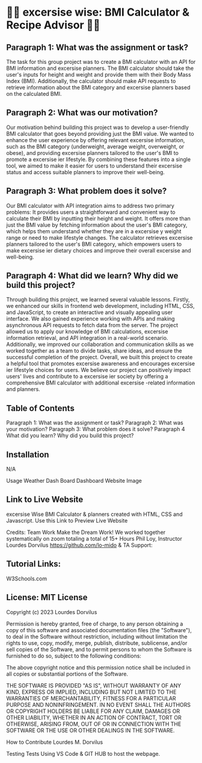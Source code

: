 # 🏋️‍♀️ excersise wise: BMI Calculator & Recipe Advisor  🏋️‍♀️

## Paragraph 1: What was the assignment or task?
The task for this group project was to create a BMI calculator with an API for BMI information and excersise  planners. The BMI calculator should take the user's inputs for height and weight and provide them with their Body Mass Index (BMI). Additionally, the calculator should make API requests to retrieve information about the BMI category and excersise  planners based on the calculated BMI.
## Paragraph 2: What was our motivation?
Our motivation behind building this project was to develop a user-friendly BMI calculator that goes beyond providing just the BMI value. We wanted to enhance the user experience by offering relevant excersise  information, such as the BMI category (underweight, average weight, overweight, or obese), and providing excersise  planners tailored to the user's BMI to promote a excersise ier lifestyle. By combining these features into a single tool, we aimed to make it easier for users to understand their excersise  status and access suitable planners to improve their well-being.
## Paragraph 3: What problem does it solve?
Our BMI calculator with API integration aims to address two primary problems:
It provides users a straightforward and convenient way to calculate their BMI by inputting their height and weight.
It offers more than just the BMI value by fetching information about the user's BMI category, which helps them understand whether they are in a excersise y weight range or need to make lifestyle changes.
The calculator retrieves excersise  planners tailored to the user's BMI category, which empowers users to make excersise ier dietary choices and improve their overall excersise  and well-being.
## Paragraph 4: What did we learn? Why did we build this project?
Through building this project, we learned several valuable lessons. Firstly, we enhanced our skills in frontend web development, including HTML, CSS, and JavaScript, to create an interactive and visually appealing user interface. We also gained experience working with APIs and making asynchronous API requests to fetch data from the server.
The project allowed us to apply our knowledge of BMI calculations, excersise  information retrieval, and API integration in a real-world scenario. Additionally, we improved our collaboration and communication skills as we worked together as a team to divide tasks, share ideas, and ensure the successful completion of the project.
Overall, we built this project to create a helpful tool that promotes excersise  awareness and encourages excersise ier lifestyle choices for users. We believe our project can positively impact users' lives and contribute to a excersise ier society by offering a comprehensive BMI calculator with additional excersise -related information and planners.
## Table of Contents
Paragraph 1: What was the assignment or task? Paragraph 2: What was your motivation? Paragraph 3: What problem does it solve? Paragraph 4 What did you learn? Why did you build this project?

## Installation
N/A

Usage
Weather Dash Board
Dashboard Website Image

## Link to Live Website
excersise Wise BMI Calculator & planners created with HTML, CSS and Javascript. Use this Link to Preview Live Website

Credits:
Team Work Make the Dream Work! We worked together systematically on zoom totaling a total of 15+ Hours Phil Loy, Instructor 
Lourdes Dorvilus https://github.com/lo-mido & TA Support:
## Tutorial Links:
W3Schools.com

## License: MIT License
Copyright (c) 2023 Lourdes Dorvilus 

Permission is hereby granted, free of charge, to any person obtaining a copy of this software and associated documentation files (the "Software"), to deal in the Software without restriction, including without limitation the rights to use, copy, modify, merge, publish, distribute, sublicense, and/or sell copies of the Software, and to permit persons to whom the Software is furnished to do so, subject to the following conditions:

The above copyright notice and this permission notice shall be included in all copies or substantial portions of the Software.

THE SOFTWARE IS PROVIDED "AS IS", WITHOUT WARRANTY OF ANY KIND, EXPRESS OR IMPLIED, INCLUDING BUT NOT LIMITED TO THE WARRANTIES OF MERCHANTABILITY, FITNESS FOR A PARTICULAR PURPOSE AND NONINFRINGEMENT. IN NO EVENT SHALL THE AUTHORS OR COPYRIGHT HOLDERS BE LIABLE FOR ANY CLAIM, DAMAGES OR OTHER LIABILITY, WHETHER IN AN ACTION OF CONTRACT, TORT OR OTHERWISE, ARISING FROM, OUT OF OR IN CONNECTION WITH THE SOFTWARE OR THE USE OR OTHER DEALINGS IN THE SOFTWARE.

How to Contribute Lourdes M. Dorvilus

Testing Tests Using VS Code & GIT HUB to host the webpage.